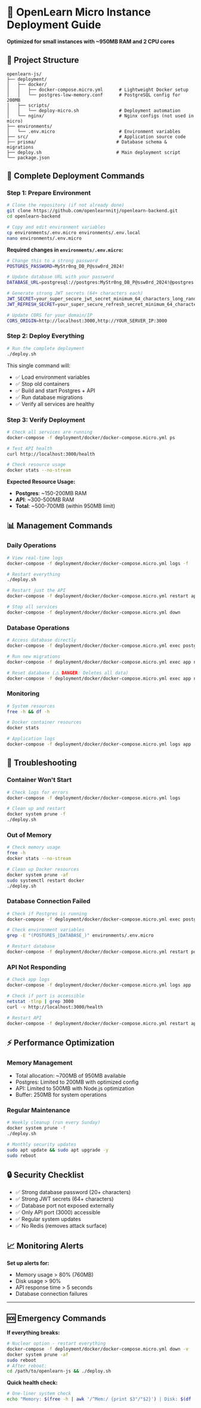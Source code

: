 # 🚀 OpenLearn Micro Instance Deployment Guide

**Optimized for small instances with ~950MB RAM and 2 CPU cores**

## 📁 Project Structure

```
openlearn-js/
├── deployment/
│   ├── docker/
│   │   ├── docker-compose.micro.yml      # Lightweight Docker setup
│   │   └── postgres-low-memory.conf      # PostgreSQL config for 200MB
│   ├── scripts/
│   │   └── deploy-micro.sh               # Deployment automation
│   └── nginx/                            # Nginx configs (not used in micro)
├── environments/
│   └── .env.micro                        # Environment variables
├── src/                                  # Application source code
├── prisma/                              # Database schema & migrations
├── deploy.sh                            # Main deployment script
└── package.json
```

## 🔧 Complete Deployment Commands

### **Step 1: Prepare Environment**

```bash
# Clone the repository (if not already done)
git clone https://github.com/openlearnnitj/openlearn-backend.git
cd openlearn-backend

# Copy and edit environment variables
cp environments/.env.micro environments/.env.local
nano environments/.env.micro
```

**Required changes in `environments/.env.micro`:**
```bash
# Change this to a strong password
POSTGRES_PASSWORD=MyStr0ng_DB_P@ssw0rd_2024!

# Update database URL with your password
DATABASE_URL=postgresql://postgres:MyStr0ng_DB_P@ssw0rd_2024!@postgres:5432/openlearn_prod

# Generate strong JWT secrets (64+ characters each)
JWT_SECRET=your_super_secure_jwt_secret_minimum_64_characters_long_random_string_here
JWT_REFRESH_SECRET=your_super_secure_refresh_secret_minimum_64_characters_long_random_string_here

# Update CORS for your domain/IP
CORS_ORIGIN=http://localhost:3000,http://YOUR_SERVER_IP:3000
```

### **Step 2: Deploy Everything**

```bash
# Run the complete deployment
./deploy.sh
```

This single command will:
- ✅ Load environment variables
- ✅ Stop old containers  
- ✅ Build and start Postgres + API
- ✅ Run database migrations
- ✅ Verify all services are healthy

### **Step 3: Verify Deployment**

```bash
# Check all services are running
docker-compose -f deployment/docker/docker-compose.micro.yml ps

# Test API health
curl http://localhost:3000/health

# Check resource usage
docker stats --no-stream
```

**Expected Resource Usage:**
- **Postgres**: ~150-200MB RAM
- **API**: ~300-500MB RAM  
- **Total**: ~500-700MB (within 950MB limit)

## 📊 Management Commands

### **Daily Operations**
```bash
# View real-time logs
docker-compose -f deployment/docker/docker-compose.micro.yml logs -f

# Restart everything
./deploy.sh

# Restart just the API
docker-compose -f deployment/docker/docker-compose.micro.yml restart app

# Stop all services
docker-compose -f deployment/docker/docker-compose.micro.yml down
```

### **Database Operations**
```bash
# Access database directly
docker-compose -f deployment/docker/docker-compose.micro.yml exec postgres psql -U postgres -d openlearn_prod

# Run new migrations
docker-compose -f deployment/docker/docker-compose.micro.yml exec app npx prisma migrate deploy

# Reset database (⚠️ DANGER: Deletes all data)
docker-compose -f deployment/docker/docker-compose.micro.yml exec app npx prisma migrate reset --force
```

### **Monitoring**
```bash
# System resources
free -h && df -h

# Docker container resources  
docker stats

# Application logs
docker-compose -f deployment/docker/docker-compose.micro.yml logs app --tail=50
```

## 🚨 Troubleshooting

### **Container Won't Start**
```bash
# Check logs for errors
docker-compose -f deployment/docker/docker-compose.micro.yml logs

# Clean up and restart
docker system prune -f
./deploy.sh
```

### **Out of Memory**
```bash
# Check memory usage
free -h
docker stats --no-stream

# Clean up Docker resources
docker system prune -af
sudo systemctl restart docker
./deploy.sh
```

### **Database Connection Failed**
```bash
# Check if Postgres is running
docker-compose -f deployment/docker/docker-compose.micro.yml exec postgres pg_isready -U postgres

# Check environment variables
grep -E "(POSTGRES_|DATABASE_)" environments/.env.micro

# Restart database
docker-compose -f deployment/docker/docker-compose.micro.yml restart postgres
```

### **API Not Responding**
```bash
# Check app logs
docker-compose -f deployment/docker/docker-compose.micro.yml logs app

# Check if port is accessible
netstat -tlnp | grep 3000
curl -v http://localhost:3000/health

# Restart API
docker-compose -f deployment/docker/docker-compose.micro.yml restart app
```

## ⚡ Performance Optimization

### **Memory Management**
- Total allocation: ~700MB of 950MB available
- Postgres: Limited to 200MB with optimized config
- API: Limited to 500MB with Node.js optimization
- Buffer: 250MB for system operations

### **Regular Maintenance**
```bash
# Weekly cleanup (run every Sunday)
docker system prune -f
./deploy.sh

# Monthly security updates
sudo apt update && sudo apt upgrade -y
sudo reboot
```

## 🔒 Security Checklist

- ✅ Strong database password (20+ characters)
- ✅ Strong JWT secrets (64+ characters)  
- ✅ Database port not exposed externally
- ✅ Only API port (3000) accessible
- ✅ Regular system updates
- ✅ No Redis (removes attack surface)

## 📈 Monitoring Alerts

**Set up alerts for:**
- Memory usage > 80% (760MB)
- Disk usage > 90%
- API response time > 5 seconds
- Database connection failures

---

## 🆘 Emergency Commands

**If everything breaks:**
```bash
# Nuclear option - restart everything
docker-compose -f deployment/docker/docker-compose.micro.yml down -v
docker system prune -af
sudo reboot
# After reboot:
cd /path/to/openlearn-js && ./deploy.sh
```

**Quick health check:**
```bash
# One-liner system check
echo "Memory: $(free -h | awk '/^Mem:/ {print $3"/"$2}') | Disk: $(df -h / | awk 'NR==2{print $5}') | API: $(curl -s http://localhost:3000/health || echo 'FAILED')"
```
